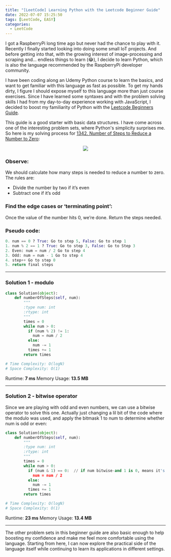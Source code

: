 ```yaml
---
title: "[LeetCode] Learning Python with the Leetcode Beginner Guide"
date: 2022-07-07 15:25:50
tags: [LeetCode, EASY]
categories:
  - LeetCode
---
```


I got a RaspberryPi long time ago but never had the chance to play with it. Recently I finally started looking into doing some small IoT projects. And before getting into that, with the growing interest of image-processing and scraping and... endless things to learn (😂), I decide to learn Python, which is also the language recommended by the RaspberryPi developer community.

I have been coding along an Udemy Python course to learn the basics, and want to get familiar with this language as fast as possible. To get my hands dirty, I figure I should expose myself to this language more than just course exercises. Since I have learned some syntaxes and with the problem solving skills I had from my day-to-day experience working with JavaScript, I decided to boost my familiarity of Python with the [Leetcode Beginners Guide]([https://leetcode.com/explore/featured/card/the-leetcode-beginners-guide/](https://leetcode.com/explore/featured/card/the-leetcode-beginners-guide/)).  

This guide is a good starter with basic data structures. I have come across one of the interesting problem sets, where Python's simplicity surprises me. So here is my solving process for [1342. Number of Steps to Reduce a Number to Zero](https://leetcode.com/problems/number-of-steps-to-reduce-a-number-to-zero/):

<!-- more -->

<p align="center">
  <img src="../2022-07-07/description.png"/>
</p>

### **Observe:**

We should calculate how many steps is needed to reduce a number to zero. The rules are:

- Divide the number by two if it’s even
- Subtract one if it’s odd

### **Find the edge cases or ‘terminating point’:**

Once the value of the number hits 0, we’re done. Return the steps needed.

### **Pseudo code:**

```python
0. num == 0 ? True: Go to step 5, False: Go to step 1
1. num % 2 == 1 ? True: Go to step 3, False: Go to Step 3
2. Even: num = num / 2 Go to step 4
3. Odd: num = num - 1 Go to step 4
4. step++ Go to step 0
5. return final steps
```

---

### **Solution 1 - modulo**

```python
class Solution(object):
    def numberOfSteps(self, num):
        """
        :type num: int
        :rtype: int
        """
        times = 0
        while num > 0:
          if (num % 2) != 1:
            num = num / 2
          else:
            num -= 1
          times += 1
        return times

# Time Complexity: O(logN)
# Space Complexity: O(1)
```

Runtime: **7 ms**
Memory Usage: **13.5 MB**

---

### **Solution 2 - bitwise operator**

Since we are playing with odd and even numbers, we can use a bitwise operator to solve this one. Actually just changing a lil bit of the code where the modulo was used, and apply the bitmask 1 to num to determine whether num is odd or even:

```python
class Solution(object):
    def numberOfSteps(self, num):
        """
        :type num: int
        :rtype: int
        """
        times = 0
        while num > 0:
          if (num & 1) == 0:  // if num bitwise-and 1 is 0, means it's even
            num = num / 2
          else:
            num -= 1
          times += 1
        return times

# Time Complexity: O(logN)
# Space Complexity: O(1)
```

Runtime: **23 ms**
Memory Usage: **13.4 MB**

---

The other problem sets in this beginner guide are also basic enough to help boosting my confidence and make me feel more comfortable using the language. Starting from here, I can now explore the practical side of the language itself while continuing to learn its applications in different settings.